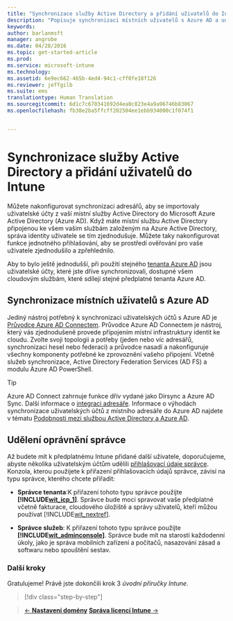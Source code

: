 ```yaml
---
title: "Synchronizace služby Active Directory a přidání uživatelů do Intune | Microsoft Intune"
description: "Popisuje synchronizaci místních uživatelů s Azure AD a udělení oprávnění správce pro vaše předplatné Intune."
keywords: 
author: barlanmsft
manager: angrobe
ms.date: 04/28/2016
ms.topic: get-started-article
ms.prod: 
ms.service: microsoft-intune
ms.technology: 
ms.assetid: 6e9ec662-465b-4ed4-94c1-cff0fe18f126
ms.reviewer: jeffgilb
ms.suite: ems
translationtype: Human Translation
ms.sourcegitcommit: 6d1c7c670341692d4ea0c823e4a9a96746b83067
ms.openlocfilehash: fb38e2ba5ffcff202504ee1ebb934000c1f074f1


---
```



# Synchronizace služby Active Directory a přidání uživatelů do Intune
Můžete nakonfigurovat synchronizaci adresářů, aby se importovaly uživatelské účty z vaší místní služby Active Directory do Microsoft Azure Active Directory (Azure AD). Když máte místní službu Active Directory připojenou ke všem vašim službám založeným na Azure Active Directory, správa identity uživatele se tím zjednodušuje. Můžete taky nakonfigurovat funkce jednotného přihlašování, aby se prostředí ověřování pro vaše uživatele zjednodušilo a zpřehlednilo.

Aby to bylo ještě jednodušší, při použití stejného [tenanta Azure AD](http://technet.microsoft.com/library/jj573650.aspx#BKMK_WhatIsAnAzureADTenant) jsou uživatelské účty, které jste dříve synchronizovali, dostupné všem cloudovým službám, které sdílejí stejné předplatné tenanta Azure AD.

## Synchronizace místních uživatelů s Azure AD
Jediný nástroj potřebný k synchronizaci uživatelských účtů s Azure AD je [Průvodce Azure AD Connectem](https://www.microsoft.com/download/details.aspx?id=47594). Průvodce Azure AD Connectem je nástroj, který vás zjednodušeně provede připojením místní infrastruktury identit ke cloudu.  Zvolte svoji topologii a potřeby (jeden nebo víc adresářů, synchronizaci hesel nebo federaci) a průvodce nasadí a nakonfiguruje všechny komponenty potřebné ke zprovoznění vašeho připojení. Včetně služeb synchronizace, Active Directory Federation Services (AD FS) a modulu Azure AD PowerShell.

> [!TIP]
> Azure AD Connect zahrnuje funkce dřív vydané jako Dirsync a Azure AD Sync. Další informace o [integraci adresáře](http://technet.microsoft.com/library/jj573653.aspx). Informace o výhodách synchronizace uživatelských účtů z místního adresáře do Azure AD najdete v tématu [Podobnosti mezi službou Active Directory a Azure AD](http://technet.microsoft.com/library/dn518177.aspx).

## Udělení oprávnění správce
Až budete mít k předplatnému Intune přidané další uživatele, doporučujeme, abyste několika uživatelským účtům udělili [přihlašovací údaje správce](administrative-accounts-websites-perms.md). Konzola, kterou použijete k přiřazení přihlašovacích údajů správce, závisí na typu správce, kterého chcete přiřadit:

-   **Správce tenanta**:K přiřazení tohoto typu správce použijte **[!INCLUDE[wit_icp_1](../includes/wit_icp_1_md.md)]**. Správce bude moci spravovat vaše předplatné včetně fakturace, cloudového úložiště a správy uživatelů, kteří můžou používat [!INCLUDE[wit_nextref](../includes/wit_nextref_md.md)].

-   **Správce služeb**: K přiřazení tohoto typu správce použijte **[!INCLUDE[wit_adminconsole](../includes/wit_adminconsole_md.md)]**. Správce bude mít na starosti každodenní úkoly, jako je správa mobilních zařízení a počítačů, nasazování zásad a softwaru nebo spouštění sestav.


### Další kroky
Gratulujeme! Právě jste dokončili krok 3 *úvodní příručky Intune*.

>[!div class="step-by-step"]

>[&larr; **Nastavení domény**](.\start-with-a-paid-subscription-to-microsoft-intune-step-2.md)     [**Správa licencí Intune** &rarr;](.\start-with-a-paid-subscription-to-microsoft-intune-step-4.md)  



<!--HONumber=Aug16_HO4-->



